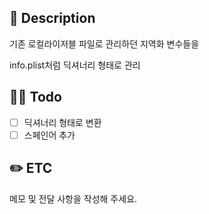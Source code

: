 ## 🐲 Description

기존 로컬라이저블 파일로 관리하던 지역화 변수들을

info.plist처럼 딕셔너리 형태로 관리

## 🧑‍💻 Todo

- [ ]  딕셔너리 형태로 변환
- [ ]  스페인어 추가

## ✏️ ETC

메모 및 전달 사항을 작성해 주세요.
